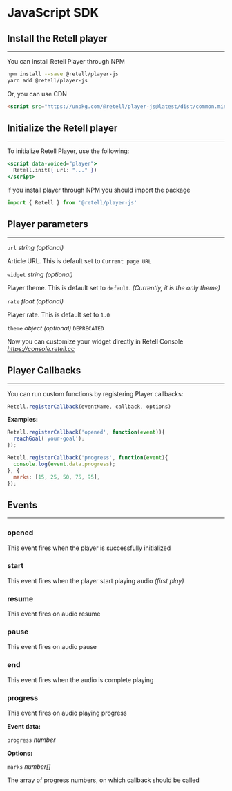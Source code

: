 # JavaScript SDK

## Install the Retell player

---

You can install Retell Player through NPM

```bash
npm install --save @retell/player-js
yarn add @retell/player-js
```

Or, you can use CDN

```html
<script src="https://unpkg.com/@retell/player-js@latest/dist/common.min.js"></script>
```

## Initialize the Retell player

---

To initialize Retell Player, use the following:

```jsx
<script data-voiced="player">
  Retell.init({ url: "..." })
</script>
```

if you install player through NPM you should import the package

```jsx
import { Retell } from '@retell/player-js'
```

## Player parameters

---

`url` *string (optional)*

Article URL. This is default set to `Current page URL`

`widget` *string (optional)*

Player theme. This is default set to `default`. *(Currently, it is the only theme)*

`rate` *float (optional)*

Player rate. This is default set to `1.0`

`theme` *object (optional)* `DEPRECATED`

Now you can customize your widget directly in Retell Console *<https://console.retell.cc>*

## Player Callbacks

---

You can run custom functions by registering Player callbacks:

```jsx
Retell.registerCallback(eventName, callback, options)
```

**Examples:**

```jsx
Retell.registerCallback('opened', function(event)){
  reachGoal('your-goal');
});
```

```jsx
Retell.registerCallback('progress', function(event){
  console.log(event.data.progress);
}, {
  marks: [15, 25, 50, 75, 95],
});
```

## Events

---

### opened

This event fires when the player is successfully initialized

### start

This event fires when the player start playing audio *(first play)*

### resume

This event fires on audio resume

### pause

This event fires on audio pause

### end

This event fires when the audio is complete playing

### progress

This event fires on audio playing progress

**Event data:**

`progress` *number*

**Options:**

`marks` *number[]*

The array of progress numbers, on which callback should be called
